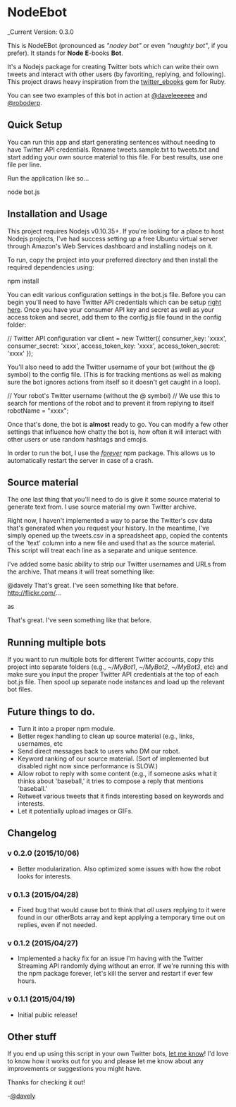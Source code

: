 # NodeEbot
_Current Version: 0.3.0

This is NodeEBot (pronounced as _"nodey bot"_ or even _"naughty bot"_, if you prefer). It stands for **Node** **E**-books **Bot**.


It's a Nodejs package for creating Twitter bots which can write their own tweets and interact with other users (by favoriting, replying, and following). This project draws heavy inspiration from the [twitter_ebooks](https://github.com/mispy/twitter_ebooks) gem for Ruby.

You can see two examples of this bot in action at [@daveleeeeee](https://twitter.com/daveleeeeee) and [@roboderp](https://twitter.com/roboderp).

## Quick Setup

You can run this app and start generating sentences without needing to have Twitter API credentials. Rename tweets.sample.txt to tweets.txt and start adding your own source material to this file. For best results, use one file per line.

Run the application like so...


node bot.js


## Installation and Usage

This project requires Nodejs v0.10.35+. If you're looking for a place to host Nodejs projects, I've had success setting up a free Ubuntu virtual server through Amazon's Web Services dashboard and installing nodejs on it.

To run, copy the project into your preferred directory and then install the required dependencies using:


npm install


You can edit various configuration settings in the bot.js file. Before you can begin you'll need to have Twitter API credentials which can be setup [right here](https://apps.twitter.com/). Once you have your consumer API key and secret as well as your access token and secret, add them to the config.js file found in the config folder:


// Twitter API configuration
var client = new Twitter({
  consumer_key: 'xxxx',
  consumer_secret: 'xxxx',
  access_token_key: 'xxxx',
  access_token_secret: 'xxxx'
});


You'll also need to add the Twitter username of your bot (without the @ symbol) to the config file. (This is for tracking mentions as well as making sure the bot ignores actions from itself so it doesn't get caught in a loop).


// Your robot's Twitter username (without the @ symbol)
// We use this to search for mentions of the robot and to prevent it from replying to itself
robotName = "xxxx";


Once that's done, the bot is **almost** ready to go. You can modify a few other settings that influence how chatty the bot is, how often it will interact with other users or use random hashtags and emojis.

In order to run the bot, I use the _[forever](https://www.npmjs.com/package/forever)_ npm package. This allows us to automatically restart the server in case of a crash.

## Source material

The one last thing that you'll need to do is give it some source material to generate text from. I use source material my own Twitter archive.

Right now, I haven't implemented a way to parse the Twitter's csv data that's generated when you request your history. In the meantime, I've simply opened up the tweets.csv in a spreadsheet app, copied the contents of the 'text' column into a new file and used that as the source material. This script will treat each line as a separate and unique sentence.

I've added some basic ability to strip our Twitter usernames and URLs from the archive. That means it will treat something like:


@davely That's great. I've seen something like that before. 
http://flickr.com/...


as


That's great. I've seen something like that before.


## Running multiple bots

If you want to run multiple bots for different Twitter accounts, copy this project into separate folders (e.g., _~/MyBot1_, _~/MyBot2_, _~/MyBot3_, etc) and make sure you input the proper Twitter API credentials at the top of each bot.js file. Then spool up separate node instances and load up the relevant bot files. 

## Future things to do.

* Turn it into a proper npm module. 
* Better regex handling to clean up source material (e.g., links, usernames, etc
* Send direct messages back to users who DM our robot.
* Keyword ranking of our source material. (Sort of implemented but disabled right now since performance is SLOW.)
* Allow robot to reply with some content (e.g., if someone asks what it thinks about 'baseball,' it tries to compose a reply that mentions 'baseball.'
* Retweet various tweets that it finds interesting based on keywords and interests.
* Let it potentially upload images or GIFs.

## Changelog

### v 0.2.0 (2015/10/06)

* Better modularization. Also optimized some issues with how the robot looks for interests.

### v 0.1.3 (2015/04/28)

* Fixed bug that would cause bot to think that *all users* replying to it were found in our otherBots array and kept applying a temporary time out on replies, even if not needed.

### v 0.1.2 (2015/04/27)

* Implemented a hacky fix for an issue I'm having with the Twitter Streaming API randomly dying without an error. If we're running this with the npm package forever, let's kill the server and restart if ever few hours.

### v 0.1.1 (2015/04/19)

* Initial public release!

## Other stuff

If you end up using this script in your own Twitter bots, [let me know](http://twitter.com/davely)! I'd love to know how it works out for you and please let me know about any improvements or suggestions you might have.

Thanks for checking it out!

-[@davely](http://twitter.com/davely)